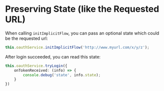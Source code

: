 # Preserving State (like the Requested URL)

When calling ``initImplicitFlow``, you can pass an optional state which could be the requested url:

```TypeScript
this.oauthService.initImplicitFlow('http://www.myurl.com/x/y/z');
```

After login succeeded, you can read this state:

```TypeScript
this.oauthService.tryLogin({
    onTokenReceived: (info) => {
        console.debug('state', info.state);
    }
})
```
